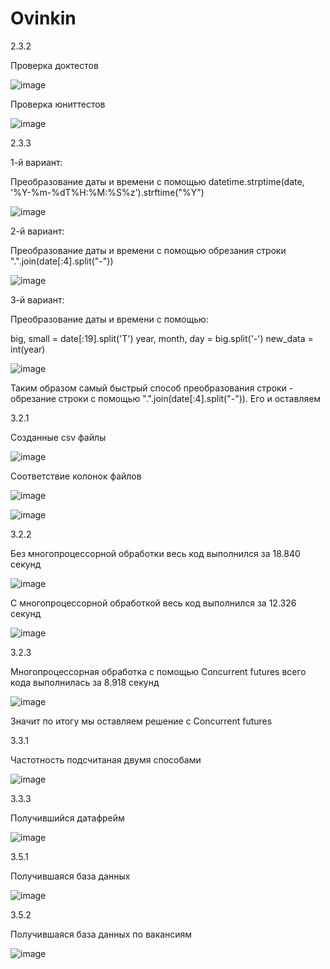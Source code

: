 # Ovinkin



2.3.2



Проверка доктестов

![image](https://user-images.githubusercontent.com/103418173/204130682-05dcf43d-2b46-4eef-91c5-fd3c89527f76.png)

Проверка юниттестов

![image](https://user-images.githubusercontent.com/103418173/204130669-b84ce555-f800-440f-b876-39e371c7881f.png)



2.3.3



1-й вариант: 

Преобразование даты и времени с помощью datetime.strptime(date, '%Y-%m-%dT%H:%M:%S%z').strftime("%Y")

![image](https://user-images.githubusercontent.com/103418173/205276604-7b877ae7-7e56-4902-9dd0-6c443205ccfc.png)

2-й вариант: 

Преобразование даты и времени с помощью обрезания строки ".".join(date[:4].split("-"))

![image](https://user-images.githubusercontent.com/103418173/205272001-a97040c5-665c-46b5-860c-5e12850196b0.png)

3-й вариант: 

Преобразование даты и времени с помощью:

big, small = date[:19].split('T') 
year, month, day = big.split('-') 
new_data = int(year) 

![image](https://user-images.githubusercontent.com/103418173/205277745-0d87b4f5-2efc-4b2e-a15c-75fbb6cbd656.png)

Таким образом самый быстрый способ преобразования строки - обрезание строки с помощью ".".join(date[:4].split("-")). Его и оставляем



3.2.1



Созданные csv файлы

![image](https://user-images.githubusercontent.com/103418173/205935474-1054d3d2-fd7f-4d03-95c1-e8c22109aca9.png)

Соответствие колонок файлов

![image](https://user-images.githubusercontent.com/103418173/205935556-08cb09b7-f893-49f7-8cf4-bfc8ef828e87.png)

![image](https://user-images.githubusercontent.com/103418173/205935609-82ab07d1-9a2a-483f-a38f-e64ceeb7bd0d.png)



3.2.2



Без многопроцессорной обработки весь код выполнился за 18.840 секунд

![image](https://user-images.githubusercontent.com/103418173/206158509-d5149fa2-6e36-40e2-8fe2-8ff68efffc9e.png)

С многопроцессорной обработкой весь код выполнился за 12.326 секунд

![image](https://user-images.githubusercontent.com/103418173/206159829-b27e988b-978a-4e66-bacf-b2fa3cc8c496.png)



3.2.3



Многопроцессорная обработка с помощью Concurrent futures всего кода выполнилась за 8.918 секунд

![image](https://user-images.githubusercontent.com/103418173/206534124-58418363-23f0-4df4-9d97-3e6f6df2ec67.png)

Значит по итогу мы оставляем решение с Concurrent futures



3.3.1

Частотность подсчитаная двумя способами

![image](https://user-images.githubusercontent.com/103418173/208423143-dd7f7530-7aa1-4f8b-8872-7306f07a1a70.png)



3.3.3

Получившийся датафрейм

![image](https://user-images.githubusercontent.com/103418173/208748010-fc4e605b-c8bb-493e-8e57-13acc1b1fcc9.png)



3.5.1

Получившаяся база данных

![image](https://user-images.githubusercontent.com/103418173/209650963-d1434996-2586-425c-8af1-cbc76de47486.png)



3.5.2

Получившаяся база данных по вакансиям

![image](https://user-images.githubusercontent.com/103418173/209772796-436e7d14-7cbd-469a-a988-ba8e20da07f2.png)
